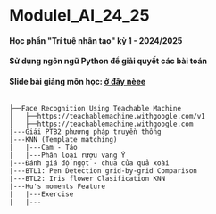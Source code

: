 # Modulel_AI_24_25
#### Học phần "Trí tuệ nhân tạo" kỳ 1 - 2024/2025
#### Sử dụng ngôn ngữ Python để giải quyết các bài toán
#### Slide bài giảng môn học: [ở đây nèee](https://github.com/haphucc/Modulel_AI_24_25/tree/main/Slide)
```

├──Face Recognition Using Teachable Machine
│   ├──https://teachablemachine.withgoogle.com/v1
│   ├──https://teachablemachine.withgoogle.com
|---Giải PTB2 phương pháp truyền thống
|---KNN (Template matching)
|   |---Cam - Táo
|   |---Phân loại rượu vang Ý
|---Đánh giá độ ngọt - chua của quả xoài
|---BTL1: Pen Detection grid-by-grid Comparison
|---BTL2: Iris flower Clasification KNN 
|---Hu's moments Feature
|   |---Exercise
|   |---


